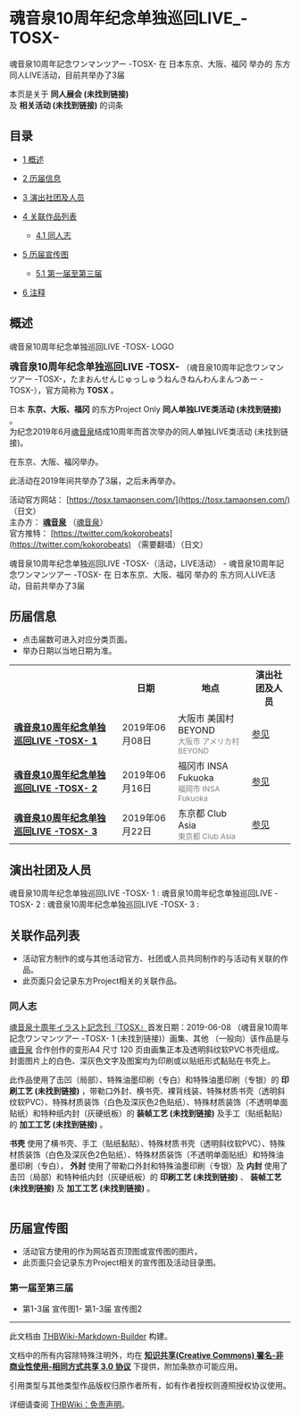 # 魂音泉10周年纪念单独巡回LIVE_-TOSX-

<!-- source html: G:\repos\THBWiki-Markdown-Builder\THBWikiMarkdown\Temp\main\1\16\ns0%3A%E9%AD%82%E9%9F%B3%E6%B3%8910%E5%91%A8%E5%B9%B4%E7%BA%AA%E5%BF%B5%E5%8D%95%E7%8B%AC%E5%B7%A1%E5%9B%9ELIVE_-TOSX-.html -->

魂音泉10周年記念ワンマンツアー -TOSX- 在 日本东京、大阪、福冈 举办的  东方同人LIVE活动，目前共举办了3届

本页是关于 **同人展会 (未找到链接)**   
及 **相关活动 (未找到链接)** 的词条
## 目录

- [1 概述](#概述)
- [2 历届信息](#历届信息)
- [3 演出社团及人员](#演出社团及人员)
- [4 关联作品列表](#关联作品列表)

  - [4.1 同人志](#同人志)



- [5 历届宣传图](#历届宣传图)

  - [5.1 第一届至第三届](#第一届至第三届)



- [6 注释](#注释)




## 概述
[](./文件-魂音泉10周年纪念单独巡回LIVE_-TOSX-_LOGO.png.md)  [](./文件-魂音泉10周年纪念单独巡回LIVE_-TOSX-_LOGO.png.md)魂音泉10周年纪念单独巡回LIVE -TOSX- LOGO
  
<big> **魂音泉10周年纪念单独巡回LIVE -TOSX-** </big>（魂音泉10周年記念ワンマンツアー -TOSX-，たまおんせんじゅっしゅうねんきねんわんまんつあー -TOSX-），官方简称为 **TOSX** 。  
  
  
  
  
日本 **东京、大阪、福冈** 的东方Project Only **同人单独LIVE类活动 (未找到链接)** 。  
为纪念2019年6月[魂音泉](./魂音泉.md)结成10周年而首次举办的同人单独LIVE类活动 (未找到链接)。  
  
在东京、大阪、福冈举办。  
  
  
此活动在2019年间共举办了3届，之后未再举办。  
  
  
  
  
活动官方网站： [https://tosx.tamaonsen.com/](https://tosx.tamaonsen.com/) （日文）  
主办方： **[魂音泉](./魂音泉.md)** （[魂音泉](./魂音泉.md)）  
官方推特： [https://twitter.com/kokorobeats](https://twitter.com/kokorobeats) （需要翻墙）（日文）  
  
魂音泉10周年纪念单独巡回LIVE -TOSX-（活动，LIVE活动） - 魂音泉10周年記念ワンマンツアー -TOSX- 在 日本东京、大阪、福冈 举办的  东方同人LIVE活动，目前共举办了3届
## 历届信息
- 点击届数可进入对应分类页面。
- 举办日期以当地日期为准。


<table>
<tbody><tr><th> </th><th>日期</th><th>地点</th><th>演出社团及人员</th></tr>
<tr><td id="1"><b><a href="/展会作品列表?e=%E9%AD%82%E9%9F%B3%E6%B3%8910%E5%91%A8%E5%B9%B4%E7%BA%AA%E5%BF%B5%E5%8D%95%E7%8B%AC%E5%B7%A1%E5%9B%9ELIVE+-TOSX-%231">魂音泉10周年纪念单独巡回LIVE -TOSX- 1</a></b></td><td id="ev-1">2019年06月08日</td><td>大阪市 美国村 BEYOND<br><small><span style="color:grey;">大阪市 アメリカ村 BEYOND</span></small></td><td><a href="#第1届">参见</a></td></tr>
<tr><td id="2"><b><a href="/展会作品列表?e=%E9%AD%82%E9%9F%B3%E6%B3%8910%E5%91%A8%E5%B9%B4%E7%BA%AA%E5%BF%B5%E5%8D%95%E7%8B%AC%E5%B7%A1%E5%9B%9ELIVE+-TOSX-%232">魂音泉10周年纪念单独巡回LIVE -TOSX- 2</a></b></td><td id="ev-2">2019年06月16日</td><td>福冈市 INSA Fukuoka<br><small><span style="color:grey;">福岡市 INSA Fukuoka</span></small></td><td><a href="#第2届">参见</a></td></tr>
<tr><td id="3"><b><a href="/展会作品列表?e=%E9%AD%82%E9%9F%B3%E6%B3%8910%E5%91%A8%E5%B9%B4%E7%BA%AA%E5%BF%B5%E5%8D%95%E7%8B%AC%E5%B7%A1%E5%9B%9ELIVE+-TOSX-%233">魂音泉10周年纪念单独巡回LIVE -TOSX- 3</a></b></td><td id="ev-3">2019年06月22日</td><td>东京都 Club Asia<br><small><span style="color:grey;">東京都 Club Asia</span></small></td><td><a href="#第3届">参见</a></td></tr>
</tbody></table>


## 演出社团及人员
魂音泉10周年纪念单独巡回LIVE -TOSX- 1
: 
魂音泉10周年纪念单独巡回LIVE -TOSX- 2
: 
魂音泉10周年纪念单独巡回LIVE -TOSX- 3
: 

## 关联作品列表
- 活动官方制作的或与其他活动官方、社团或人员共同制作的与活动有关联的作品。
- 此页面只会记录东方Project相关的关联作品。

### 同人志
[](./魂音泉十周年イラスト記念刊『TOSX』.md)[魂音泉十周年イラスト記念刊『TOSX』](./魂音泉十周年イラスト記念刊『TOSX』.md)首发日期：2019-06-08 （魂音泉10周年記念ワンマンツアー -TOSX- 1 (未找到链接)）画集、​其他 （一般向）该作品是与 [魂音泉](./魂音泉.md) 合作创作的变形A4&#160;尺寸 120&#160;页由画集正本及透明斜纹软PVC书壳组成。  
封面图片上的白色、深灰色文字及图案均为印刷或以贴纸形式黏贴在书壳上。
  
此作品使用了击凹（局部）、特殊油墨印刷（专白）和特殊油墨印刷（专银）的 **印刷工艺 (未找到链接)** ，带勒口外封、横书壳、裸背线装、特殊材质书壳（透明斜纹软PVC）、特殊材质装饰（白色及深灰色2色贴纸）、特殊材质装饰（不透明单面贴纸）和特种纸内封（灰硬纸板）的 **装帧工艺 (未找到链接)** 及手工（贴纸黏贴）的 **加工工艺 (未找到链接)** 。
  

 **书壳** 使用了横书壳、手工（贴纸黏贴）、特殊材质书壳（透明斜纹软PVC）、特殊材质装饰（白色及深灰色2色贴纸）、特殊材质装饰（不透明单面贴纸）和特殊油墨印刷（专白）， **外封** 使用了带勒口外封和特殊油墨印刷（专银）及 **内封** 使用了击凹（局部）和特种纸内封（灰硬纸板）的 **印刷工艺 (未找到链接)** 、 **装帧工艺 (未找到链接)** 及 **加工工艺 (未找到链接)** 。
<table><style data-mw-deduplicate="TemplateStyles:r686458">.mw-parser-output .simple_work{display:grid;min-height:calc(120px + 0.5rem);grid-template-columns:calc(120px + 0.5rem)1fr;grid-template-rows:auto 1fr;grid-template-areas:"cover title""cover props";overflow:hidden}.mw-parser-output .simple_work-cover{grid-area:cover;align-self:center;justify-self:center;overflow:hidden;max-width:100%;max-height:100%;padding:0.25rem;word-break:break-all}.mw-parser-output .simple_work-cover a.new{display:block;text-align:center;padding:0.25rem}.mw-parser-output .simple_work-title{grid-area:title;margin-top:0.25rem;padding-left:0.25rem;font-weight:bold}.mw-parser-output .simple_work-props{grid-area:props;padding-left:0.25rem}.mw-parser-output .simple_work-prop{margin:0.125rem 0}</style>
</table>


## 历届宣传图
- 活动官方使用的作为网站首页顶图或宣传图的图片。
- 此页面只会记录东方Project相关的宣传图及活动目录图。

### 第一届至第三届
- [](./文件-TOSX宣传图1.jpg.md)第1-3届 宣传图1- [](./文件-TOSX宣传图2.jpg.md)第1-3届 宣传图2


  
  

  

  
  






---

此文档由 [THBWiki-Markdown-Builder](https://github.com/Delsin-Yu/THBWiki-Markdown-Builder) 构建。

文档中的所有内容除特殊注明外，均在 [**知识共享(Creative Commons) 署名-非商业性使用-相同方式共享 3.0 协议**](https://creativecommons.org/licenses/by-sa/3.0/deed.zh-hans) 下提供，附加条款亦可能应用。

引用类型与其他类型作品版权归原作者所有，如有作者授权则遵照授权协议使用。

详细请查阅 [THBWiki：免责声明](https://thbwiki.cc/THBWiki:%E5%85%8D%E8%B4%A3%E5%A3%B0%E6%98%8E)。

